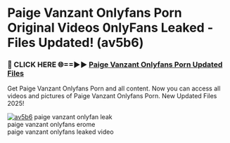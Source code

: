 # Paige Vanzant Onlyfans Porn Original Videos 0nlyFans Leaked - Files Updated! (av5b6)

<h3>🔴 CLICK HERE 🌐==►► <a href="https://tinyurl.com/4seja8ks" rel="nofollow">Paige Vanzant Onlyfans Porn Updated Files</a></h3>

Get Paige Vanzant Onlyfans Porn and all content. Now you can access all videos and pictures of Paige Vanzant Onlyfans Porn. New Updated Files 2025!

[![av5b6](https://i.imgur.com/EWjZXRe.gif)](https://tinyurl.com/4seja8ks)
paige vanzant onlyfan leak<br>
paige vanzant onlyfans erome<br>
paige vanzant onlyfans leaked video